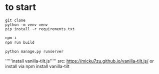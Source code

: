 # to start

```
git clone
python -m venv venv
pip install -r requirements.txt
```

```javascript
npm i
npm run build
```

```python
python manage.py runserver
```
'''''install vanilla-tilt.js'''''
src: https://micku7zu.github.io/vanilla-tilt.js/
or install via
npm install vanilla-tilt
